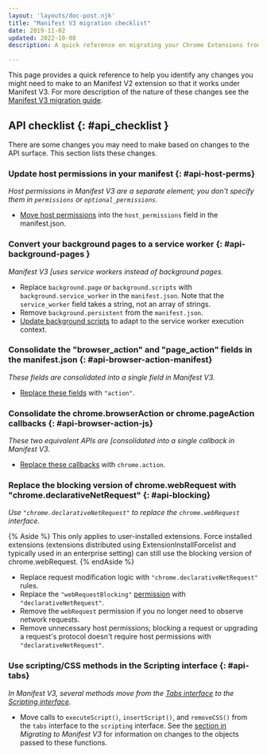 ```yaml
---
layout: 'layouts/doc-post.njk'
title: "Manifest V3 migration checklist"
date: 2019-11-02
updated: 2022-10-08
description: A quick reference on migrating your Chrome Extensions from Manifest V2 to Manifest V3.

---
```


This page provides a quick reference to help you identify any changes you might need to
make to an Manifest V2 extension so that it works under Manifest V3. For more
description of the nature of these changes see the [Manifest V3 migration guide][mv3-migration-guide].

## API checklist {: #api_checklist }

There are some changes you may need to make based on changes to the API surface. This section lists these changes.

### Update host permissions in your manifest {: #api-host-perms}

*Host permissions in Manifest V3 are a separate element; you don't specify them in `permissions` or `optional_permissions`.*

- [Move host permissions][mv3-host-perms] into the `host_permissions` field in the manifest.json.


### Convert your background pages to a service worker {: #api-background-pages }

*Manifest V3 [uses service workers instead of background pages.*

- Replace `background.page` or `background.scripts` with `background.service_worker` in the `manifest.json`. Note that the `service_worker` field takes a string, not an array of strings.
- Remove `background.persistent` from the `manifest.json`.
- [Update background scripts][background-to-sw] to adapt to the service worker execution context.

### Consolidate the "browser_action" and "page_action" fields in the manifest.json {: #api-browser-action-manifest}

*These fields are consolidated into a single field in Manifest V3.*

- [Replace these fields][mv3-action] with `"action"`.

### Consolidate the chrome.browserAction or chrome.pageAction callbacks {: #api-browser-action-js}

*These two equivalent APIs are [consolidated into a single callback in Manifest V3.*

- [Replace these callbacks][mv3-action] with `chrome.action`.


### Replace the blocking version of chrome.webRequest with "chrome.declarativeNetRequest" {: #api-blocking}

*Use `"chrome.declarativeNetRequest"` to replace the `chrome.webRequest` interface.*

{% Aside %} This only applies to user-installed extensions. Force installed extensions (extensions distributed using ExtensionInstallForcelist and typically used in an enterprise setting) can still use the blocking version of chrome.webRequest. {% endAside %}

- Replace request modification logic with `"chrome.declarativeNetRequest"` rules.
- Replace the `"webRequestBlocking"` [permission][permissions] with `"declarativeNetRequest"`.
- Remove the `webRequest` permission if you no longer need to observe network requests.
- Remove unnecessary host permissions; blocking a request or upgrading a request's protocol
  doesn't require host permissions with `"declarativeNetRequest"`.


### Use scripting/CSS methods in the Scripting interface {: #api-tabs}

*In Manifest V3, several methods move from the [Tabs interface][api-tabs] to the [Scripting interface][api-scripting].*

- Move calls to `executeScript()`, `insertScript()`, and `removeCSS()` from the `tabs` interface to the `scripting` interface. See the [section in][mv3-scripting] *Migrating to Manifest V3* for information on changes to the objects passed to these functions.





[api-action]: /docs/extensions/reference/action
[api-scripting]: /docs/extensions/reference/scripting
[api-tabs]: /docs/extensions/reference/tabs
[background-to-sw]: /docs/extensions/mv3/migrating_to_service_workers/
[chromium-force-install]: https://www.chromium.org/administrators/policy-list-3#ExtensionInstallForcelist
[mv3-action]: /docs/extensions/mv3/intro/mv3-migration#action-api-unification
[mv3-host-perms]: /docs/extensions/mv3/intro/mv3-migration#host-permissions
[mv3-migration-guide]: /docs/extensions/mv3/intro/mv3-migration
[mv3-network-request]: /docs/extensions/mv3/intro/mv3-migration#modifying-network-requests
[mv3-remote-code]: /docs/extensions/mv3/intro/mv3-migration#remotely-hosted-code
[mv3-scripting]: /docs/extensions/mv3/intro/mv3-migration/#api-tabs
[mv3-sw]: /docs/extensions/mv3/intro/mv3-migration#background-service-workers
[permissions]: /docs/extensions/reference/permissions/
[runtime-geturl]: /docs/extensions/reference/runtime/#method-getURL
[doc-messages]: /docs/extensions/mv3/messaging/